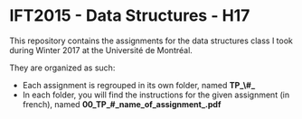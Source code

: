 # IFT2015 - Data Structures - H17

This repository contains the assignments for the data structures class I took during Winter 2017 at the Université de Montréal. 

They are organized as such:

* Each assignment is regrouped in its own folder, named **TP_\\#_**
* In each folder, you will find the instructions for the given assignment (in french), named **00\_TP_#\_name\_of\_assignment_.pdf**
